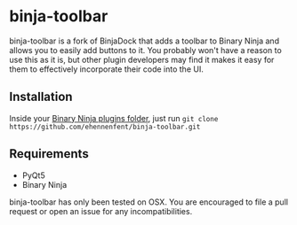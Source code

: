 
# binja-toolbar

binja-toolbar is a fork of BinjaDock that adds a toolbar to Binary Ninja and allows you to easily add buttons to it. You probably won't have a reason to use this as it is, but other plugin developers may find it makes it easy for them to effectively incorporate their code into the UI.

## Installation
Inside your [Binary Ninja plugins folder](https://github.com/Vector35/binaryninja-api/tree/master/python/examples#loading-plugins), just run `git clone https://github.com/ehennenfent/binja-toolbar.git`

## Requirements
* PyQt5
* Binary Ninja

binja-toolbar has only been tested on OSX. You are encouraged to file a pull request or open an issue for any incompatibilities.
